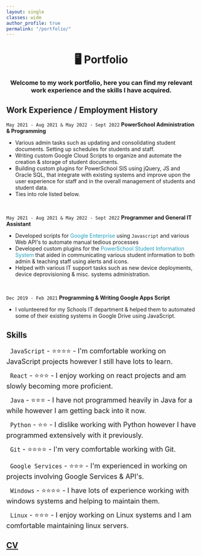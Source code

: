 ```yaml
---
layout: single 
classes: wide
author_profile: true
permalink: "/portfolio/"
---
```


<h1><center>🖥  Portfolio</center></h1>

### <center> Welcome to my work portfolio, here you can find my relevant work experience and the skills I have acquired.</center>

## Work Experience / Employment History 

`May 2021 - Aug 2021 & May 2022 - Sept 2022`
**PowerSchool Administration & Programming**

* Various admin tasks such as updating and consolidating student documents. Setting up
schedules for students and staff.
* Writing custom Google Cloud Scripts to organize and automate the creation & storage of
student documents.
* Building custom plugins for PowerSchool SIS using jQuery, JS and Oracle SQL, that integrate
with existing systems and improve upon the user experience for staff and in the overall
management of students and student data.
* Ties into role listed below.

<br />

`May 2021 - Aug 2021 & May 2022 - Sept 2022`
 **Programmer and General IT Assistant**

* Developed scripts for <span style="color:#209EBC"><i class="fab fa-google"></i> Google Enterprise</span> using `Javascript` and various Web API's to automate manual tedious processes
* Developed custom plugins for the <span style="color:#209EBC">PowerSchool Student Information System</span> that aided in communicating various student information to both admin & teaching staff using alerts and icons.
* Helped with various IT support tasks such as new device deployments, device deprovisioning & misc. systems administration.

<br />

`Dec 2019 - Feb 2021` 
**Programming & Writing Google Apps Script**

* I volunteered for my Schools IT department & helped them to automated some of their existing systems in Google Drive using JavaScript.

## Skills


<i class="fab fa-js fa-2x" style="color:#FFB805; display: inline-block; vertical-align: middle;"></i> <span style="display: inline-block; vertical-align: middle; font-size: large;"> &nbsp; `JavaScript` - ️️⭐️⭐️️⭐️️⭐️ - I'm comfortable working on JavaScript projects however I still have lots to learn.</span> <br/>

<i class="fab fa-react fa-2x" style="color:#209EBC; display: inline-block; vertical-align: middle;"></i> <span style="display: inline-block; vertical-align: middle; font-size: large;"> &nbsp; `React` - ️️⭐️⭐️️⭐️️ - I enjoy working on react projects and am slowly becoming more proficient.</span> <br/>

<i class="fab fa-java fa-2x" style="color:#F0941B; display: inline-block; vertical-align: middle;"></i><span style="display: inline-block; vertical-align: middle; font-size: large;"> &nbsp; `Java` - ️️⭐️⭐️️⭐️️ - I have not programmed heavily in Java for a while however I am getting back into it now.</span> <br/>

<i class="fab fa-python fa-2x" style="color:#356A98; display: inline-block; vertical-align: middle;"></i><span style="display: inline-block; vertical-align: middle; font-size: large;"> &nbsp; `Python` - ️️⭐️⭐️️ - I dislike working with Python however I have programmed extensively with it previously.</span> <br/>

<i class="fab fa-git-alt fa-2x" style="color:#E94D31; display: inline-block; vertical-align: middle;"></i><span style="display: inline-block; vertical-align: middle; font-size: large;"> &nbsp; `Git` - ️️⭐️⭐️️⭐️️⭐️ - I'm very comfortable working with Git.</span> <br/>

<i class="fab fa-google fa-2x" style="color:#34A953; display: inline-block; vertical-align: middle;"></i><span style="display: inline-block; vertical-align: middle; font-size: large;"> &nbsp; `Google Services` - ️️⭐️⭐️️⭐️️ - I'm experienced in working on projects involving Google Services & API's.</span> <br/>

<i class="fab fa-windows fa-2x" style="color:#4286F4; display: inline-block; vertical-align: middle;"></i><span style="display: inline-block; vertical-align: middle; font-size: large;"> &nbsp; `Windows` - ️️⭐️⭐️️⭐⭐️️️ - I have lots of experience working with windows systems and helping to maintain them.</span> <br/>

<i class="fab fa-ubuntu fa-2x" style="color:#FB8501; display: inline-block; vertical-align: middle;"></i><span style="display: inline-block; vertical-align: middle; font-size: large;"> &nbsp; `Linux` - ️️⭐️⭐️️⭐️️ - I enjoy working on Linux systems and I am comfortable maintaining linux servers.</span> <br/>


## [CV](https://github.com/71xn/71xn.github.io/raw/master/assets/files/CV.pdf)
